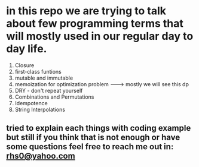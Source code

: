 # in this repo we are trying to talk about few programming terms that will mostly used in our regular day to day life. 
  1. Closure
  2. first-class funtions
  3. mutable and immutable
  4. memoization for optimization problem ---> mostly we will see this dp
  5. DRY - don't repeat yourself
  6. Combinations and Permutations
  7. Idempotence
  8. String Interpolations
## tried to explain each things with coding example but still if you think that is not enough or have some questions feel free to reach me out in: rhs0@yahoo.com
